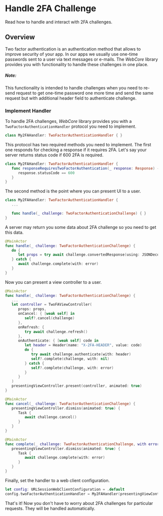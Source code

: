 # Handle 2FA Challenge

Read how to handle and interact with 2FA challenges.

## Overview

Two factor authentication is an authentication method that allows to improve security of your 
app. In our apps we usually use one-time passwords sent to a user via text messages or e-mails. The
*WebCore* library provides you with functionality to handle these challenges in one place.

##### Note:

This functionality is intended to handle challenges when you need to re-send request to get one-time
password one more time and send the same request but with additional header field to authenticate
challenge.

### Implement Handler

To handle 2FA challenges, *WebCore* library provides you with a `TwoFactorAuthenticationHandler` 
protocol you need to implement.

```swift
class My2FAHandler: TwoFactorAuthenticationHandler { }
```

This protocol has two required methods you need to implement. The first one responds for checking a
response if it requires 2FA. Let's say your server returns status code if 600 2FA is required.

```swift
class My2FAHandler: TwoFactorAuthenticationHandler { 
   func responseRequiresTwoFactorAuthentication(_ response: Response) -> Bool {
      response.statusCode == 600
   }
}
```

The second method is the point where you can present UI to a user.

```swift
class My2FAHandler: TwoFactorAuthenticationHandler {
   ...

   func handle(_ challenge: TwoFactorAuthenticationChallenge) { }
}
```

A server may return you some data about 2FA challenge so you need to get this data.

```swift
@MainActor
func handle(_ challenge: TwoFactorAuthenticationChallenge) {
   do {
      let props = try await challenge.convertedResponse(using: JSONDecoderResponseConverter<TwoFAProps>()) 
   } catch {
      await challenge.complete(with: error)
   }
}
```

Now you can present a view controller to a user.

```swift
@MainActor
func handle(_ challenge: TwoFactorAuthenticationChallenge) {
   ...
   let controller = TwoFAViewController(
      props: props, 
      onCancel: { [weak self] in
         self?.cancel(challenge)
      }, 
      onRefresh: {
         try await challenge.refresh()
      },
      onAuthenticate: { [weak self] code in
         let header = Header(name: "X-2FA-HEADER", value: code)
         do {
            try await challenge.authenticate(with: header)
            self?.complete(challenge, with: nil)
         } catch {
            self?.complete(challenge, with: error)
         }
      }
   )
   presentingViewController.present(controller, animated: true)
}

@MainActor
func cancel(_ challenge: TwoFactorAuthenticationChallenge) {
   presentingViewController.dismiss(animated: true) {
      Task {
         await challenge.cancel()
      }
   }
}

@MainActor
func complete(_ challenge: TwoFactorAuthenticationChallenge, with error: Error?) {
   presentingViewController.dismiss(animated: true) {
      Task {
         await challenge.complete(with: error)
      }
   }
}
```

Finally, set the handler to a web client configuration.

```swift
let config: URLSessionWebClientConfiguration = .default
config.twoFactorAuthenticationHandler = My2FAHandler(presentingViewController: controller)
```

That's it! Now you don't have to worry about 2FA challenges for particular requests. They will 
be handled automatically.
